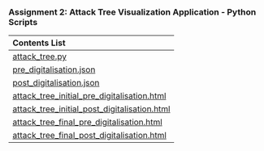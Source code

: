 ### Assignment 2: Attack Tree Visualization Application - Python Scripts

| **Contents List** | 
| :--------- | 
| [attack_tree.py](attack_tree.py)	| 
| [pre_digitalisation.json](pre_digitalisation.json)	|  
| [post_digitalisation.json](post_digitalisation.json)	|  
| [attack_tree_initial_pre_digitalisation.html](attack_tree_initial_pre_digitalisation.html)	| 
| [attack_tree_initial_post_digitalisation.html](attack_tree_initial_post_digitalisation.html)	| 
| [attack_tree_final_pre_digitalisation.html](attack_tree_final_pre_digitalisation.html)	| 
| [attack_tree_final_post_digitalisation.html](attack_tree_final_post_digitalisation.html)	| 
